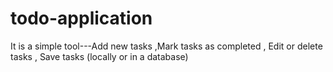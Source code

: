 # todo-application
It is a simple tool---Add new tasks ,Mark tasks as completed , Edit or delete tasks ,  Save tasks (locally or in a database) 
